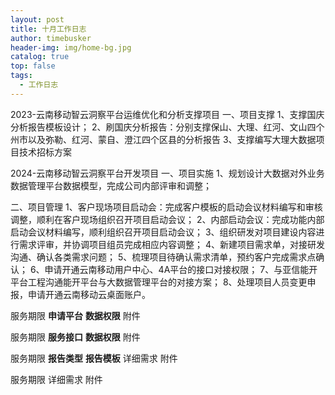 ```yaml
---
layout: post
title: 十月工作日志
author: timebusker
header-img: img/home-bg.jpg
catalog: true
top: false
tags:
  - 工作日志
---
```

2023-云南移动智云洞察平台运维优化和分析支撑项目
一、项目支撑
1、支撑国庆分析报告模板设计；
2、刷国庆分析报告：分别支撑保山、大理、红河、文山四个州市以及弥勒、红河、蒙自、澄江四个区县的分析报告
3、支撑编写大理大数据项目技术招标方案



2024-云南移动智云洞察平台开发项目
一、项目实施
1、规划设计大数据对外业务数据管理平台数据模型，完成公司内部评审和调整；

二、项目管理
1、客户现场项目启动会：完成客户模板的启动会议材料编写和审核调整，顺利在客户现场组织召开项目启动会议；
2、内部启动会议：完成功能内部启动会议材料编写，顺利组织召开项目启动会议；
3、组织研发对项目建设内容进行需求评审，并协调项目组员完成相应内容调整；
4、新建项目需求单，对接研发沟通、确认各类需求问题；
5、梳理项目待确认需求清单，预约客户完成需求点确认；
6、申请开通云南移动用户中心、4A平台的接口对接权限；
7、与亚信能开平台工程沟通能开平台与大数据管理平台的对接方案；
8、处理项目人员变更申报，申请开通云南移动云桌面账户。



服务期限
**申请平台**
**数据权限**
附件


服务期限
**服务接口**
**数据权限**
附件


服务期限
**报告类型**
**报告模板**
详细需求
附件


服务期限
详细需求
附件
